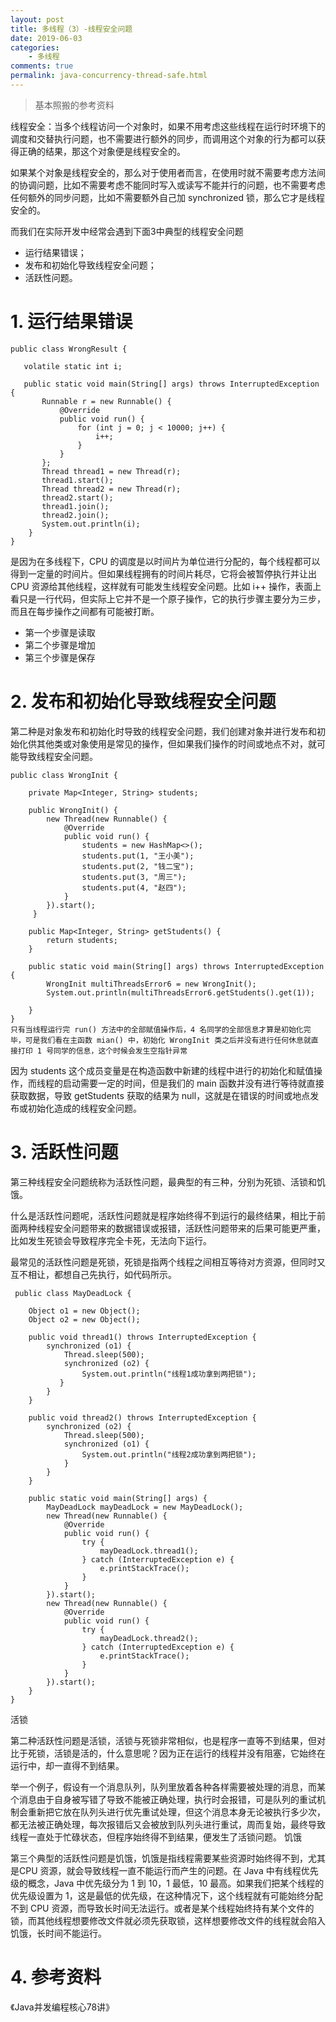 ```yaml
---
layout: post
title: 多线程（3）-线程安全问题
date: 2019-06-03
categories:
    - 多线程
comments: true
permalink: java-concurrency-thread-safe.html
---
```


> 基本照搬的参考资料

线程安全：当多个线程访问一个对象时，如果不用考虑这些线程在运行时环境下的调度和交替执行问题，也不需要进行额外的同步，而调用这个对象的行为都可以获得正确的结果，那这个对象便是线程安全的。

如果某个对象是线程安全的，那么对于使用者而言，在使用时就不需要考虑方法间的协调问题，比如不需要考虑不能同时写入或读写不能并行的问题，也不需要考虑任何额外的同步问题，比如不需要额外自己加 synchronized 锁，那么它才是线程安全的。

而我们在实际开发中经常会遇到下面3中典型的线程安全问题

- 运行结果错误；
- 发布和初始化导致线程安全问题；
- 活跃性问题。

# 1. 运行结果错误

```
public class WrongResult {
 
   volatile static int i;

   public static void main(String[] args) throws InterruptedException {
       Runnable r = new Runnable() {
           @Override
           public void run() {
               for (int j = 0; j < 10000; j++) {
                   i++;
               }
           }
       };
       Thread thread1 = new Thread(r);
       thread1.start();
       Thread thread2 = new Thread(r);
       thread2.start();
       thread1.join();
       thread2.join();
       System.out.println(i);
    }
}
```

是因为在多线程下，CPU 的调度是以时间片为单位进行分配的，每个线程都可以得到一定量的时间片。但如果线程拥有的时间片耗尽，它将会被暂停执行并让出 CPU 资源给其他线程，这样就有可能发生线程安全问题。比如 i++ 操作，表面上看只是一行代码，但实际上它并不是一个原子操作，它的执行步骤主要分为三步，而且在每步操作之间都有可能被打断。

- 第一个步骤是读取
- 第二个步骤是增加
- 第三个步骤是保存
    
# 2. 发布和初始化导致线程安全问题

第二种是对象发布和初始化时导致的线程安全问题，我们创建对象并进行发布和初始化供其他类或对象使用是常见的操作，但如果我们操作的时间或地点不对，就可能导致线程安全问题。

```
public class WrongInit {
 
    private Map<Integer, String> students;
 
    public WrongInit() {
        new Thread(new Runnable() {
            @Override
            public void run() {
                students = new HashMap<>();
                students.put(1, "王小美");
                students.put(2, "钱二宝");
                students.put(3, "周三");
                students.put(4, "赵四");
            }
        }).start();
     }
 
    public Map<Integer, String> getStudents() {
        return students;
    }
 
    public static void main(String[] args) throws InterruptedException {
        WrongInit multiThreadsError6 = new WrongInit();
        System.out.println(multiThreadsError6.getStudents().get(1));
 
    }
}
只有当线程运行完 run() 方法中的全部赋值操作后，4 名同学的全部信息才算是初始化完毕，可是我们看在主函数 mian() 中，初始化 WrongInit 类之后并没有进行任何休息就直接打印 1 号同学的信息，这个时候会发生空指针异常
```

因为 students 这个成员变量是在构造函数中新建的线程中进行的初始化和赋值操作，而线程的启动需要一定的时间，但是我们的 main 函数并没有进行等待就直接获取数据，导致 getStudents 获取的结果为 null，这就是在错误的时间或地点发布或初始化造成的线程安全问题。

# 3. 活跃性问题

第三种线程安全问题统称为活跃性问题，最典型的有三种，分别为死锁、活锁和饥饿。

什么是活跃性问题呢，活跃性问题就是程序始终得不到运行的最终结果，相比于前面两种线程安全问题带来的数据错误或报错，活跃性问题带来的后果可能更严重，比如发生死锁会导致程序完全卡死，无法向下运行。

最常见的活跃性问题是死锁，死锁是指两个线程之间相互等待对方资源，但同时又互不相让，都想自己先执行，如代码所示。

```
 public class MayDeadLock {
 
    Object o1 = new Object();
    Object o2 = new Object();
 
    public void thread1() throws InterruptedException {
        synchronized (o1) {
            Thread.sleep(500);
            synchronized (o2) {
                System.out.println("线程1成功拿到两把锁");
           }
        }
    }
 
    public void thread2() throws InterruptedException {
        synchronized (o2) {
            Thread.sleep(500);
            synchronized (o1) {
                System.out.println("线程2成功拿到两把锁");
            }
        }
    }
 
    public static void main(String[] args) {
        MayDeadLock mayDeadLock = new MayDeadLock();
        new Thread(new Runnable() {
            @Override
            public void run() {
                try {
                    mayDeadLock.thread1();
                } catch (InterruptedException e) {
                    e.printStackTrace();
                }
            }
        }).start();
        new Thread(new Runnable() {
            @Override
            public void run() {
                try {
                    mayDeadLock.thread2();
                } catch (InterruptedException e) {
                    e.printStackTrace();
                }
            }
        }).start();
    }
}

```

活锁

第二种活跃性问题是活锁，活锁与死锁非常相似，也是程序一直等不到结果，但对比于死锁，活锁是活的，什么意思呢？因为正在运行的线程并没有阻塞，它始终在运行中，却一直得不到结果。

举一个例子，假设有一个消息队列，队列里放着各种各样需要被处理的消息，而某个消息由于自身被写错了导致不能被正确处理，执行时会报错，可是队列的重试机制会重新把它放在队列头进行优先重试处理，但这个消息本身无论被执行多少次，都无法被正确处理，每次报错后又会被放到队列头进行重试，周而复始，最终导致线程一直处于忙碌状态，但程序始终得不到结果，便发生了活锁问题。
饥饿

第三个典型的活跃性问题是饥饿，饥饿是指线程需要某些资源时始终得不到，尤其是CPU 资源，就会导致线程一直不能运行而产生的问题。在 Java 中有线程优先级的概念，Java 中优先级分为 1 到 10，1 最低，10 最高。如果我们把某个线程的优先级设置为 1，这是最低的优先级，在这种情况下，这个线程就有可能始终分配不到 CPU 资源，而导致长时间无法运行。或者是某个线程始终持有某个文件的锁，而其他线程想要修改文件就必须先获取锁，这样想要修改文件的线程就会陷入饥饿，长时间不能运行。

# 4. 参考资料

《Java并发编程核心78讲》
